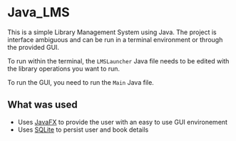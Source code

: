 # Java_LMS

This is a simple Library Management System using Java. The project is interface ambiguous and can be run in a terminal environment or through the provided GUI. 

To run within the terminal, the `LMSLauncher` Java file needs to be edited with the library operations you want to run.

To run the GUI, you need to run the `Main` Java file.

## What was used

* Uses [JavaFX](https://openjfx.io/) to provide the user with an easy to use GUI environement
* Uses [SQLite](https://sqlite.org/index.html) to persist user and book details
